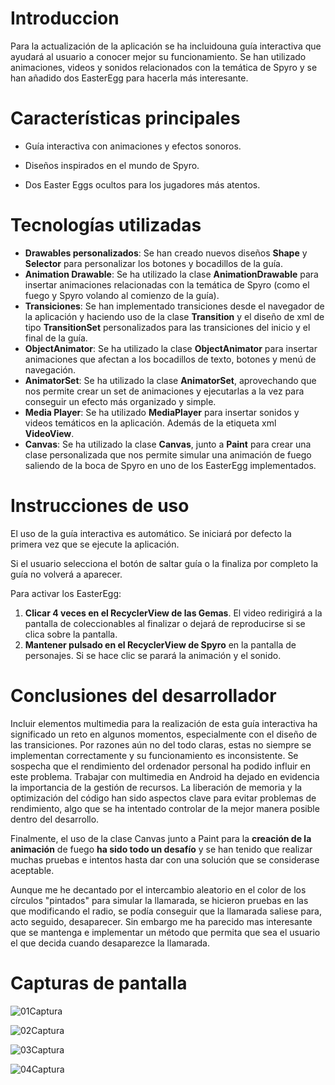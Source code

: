 # Introduccion
Para la actualización de la aplicación se ha incluidouna guía interactiva que ayudará al usuario a conocer mejor su funcionamiento. 
Se han utilizado animaciones, videos y sonidos relacionados con la temática de Spyro y se han añadido dos EasterEgg para hacerla más interesante. 

# Características principales

* Guía interactiva con animaciones y efectos sonoros.

* Diseños inspirados en el mundo de Spyro.

* Dos Easter Eggs ocultos para los jugadores más atentos.

# Tecnologías utilizadas

* **Drawables personalizados**: Se han creado nuevos diseños **Shape** y **Selector** para personalizar los botones y bocadillos de la guía.
* **Animation Drawable**: Se ha utilizado la clase **AnimationDrawable** para insertar animaciones relacionadas con la temática de Spyro (como el fuego y Spyro volando al comienzo de la guía). 
* **Transiciones**: Se han implementado transiciones desde el navegador de la aplicación y haciendo uso de la clase **Transition** y el diseño de xml de tipo **TransitionSet** personalizados para las transiciones del inicio y el final de la guía.
* **ObjectAnimator**: Se ha utilizado la clase **ObjectAnimator** para insertar animaciones que afectan a los bocadillos de texto, botones y menú de navegación.
* **AnimatorSet**: Se ha utilizado la clase **AnimatorSet**, aprovechando que nos permite crear un set de animaciones y ejecutarlas a la vez para conseguir un efecto más organizado y simple.
* **Media Player**: Se ha utilizado **MediaPlayer** para insertar sonidos y videos temáticos en la aplicación. Además de la etiqueta xml **VideoView**. 
* **Canvas**: Se ha utilizado la clase **Canvas**, junto a **Paint** para crear una clase personalizada que nos permite simular una animación de fuego saliendo de la boca de Spyro en uno de los EasterEgg implementados. 

# Instrucciones de uso 

El uso de la guía interactiva es automático. Se iniciará por defecto la primera vez que se ejecute la aplicación. 

Si el usuario selecciona el botón de saltar guía o la finaliza por completo la guía no volverá a aparecer. 

Para activar los EasterEgg: 

1. **Clicar 4 veces en el RecyclerView de las Gemas**. El video redirigirá a la pantalla de coleccionables al finalizar o dejará de reproducirse si se clica sobre la pantalla. 
2. **Mantener pulsado en el RecyclerView de Spyro** en la pantalla de personajes. Si se hace clic se parará la animación y el sonido. 

# Conclusiones del desarrollador 

Incluir elementos multimedia para la realización de esta guía interactiva ha significado un reto en algunos momentos, especialmente con el diseño de las transiciones. 
Por razones aún no del todo claras, estas no siempre se implementan correctamente y su funcionamiento es inconsistente. Se sospecha que el rendimiento del ordenador personal ha podido influir en este problema.
Trabajar con multimedia en Android ha dejado en evidencia la importancia de la gestión de recursos.
La liberación de memoria y la optimización del código han sido aspectos clave para evitar problemas de rendimiento, algo que se ha intentado controlar de la mejor manera posible dentro del desarrollo.

Finalmente, el uso de la clase Canvas junto a Paint para la **creación de la animación** de fuego **ha sido todo un desafío** y se han tenido que realizar muchas pruebas e intentos hasta dar con una solución que se considerase aceptable.

Aunque me he decantado por el intercambio aleatorio en el color de los círculos "pintados" para simular la llamarada, se hicieron pruebas en las que modificando el radio, se podía conseguir que la llamarada saliese para, acto seguido, desaparecer.
Sin embargo me ha parecido mas interesante que se mantenga e implementar un método que permita que sea el usuario el que decida cuando desaparezce la llamarada. 

# Capturas de pantalla


![01Captura](https://github.com/user-attachments/assets/75c569b2-c6d3-4299-836a-d0d7bf9652d5)


![02Captura](https://github.com/user-attachments/assets/bdc40506-f614-47cc-8523-96416c2753bf)

![03Captura](https://github.com/user-attachments/assets/60b12db9-8b1b-48f3-81cc-85b180649893)

![04Captura](https://github.com/user-attachments/assets/874d7f82-3db6-40cb-b71d-fa11d5f7301c)



